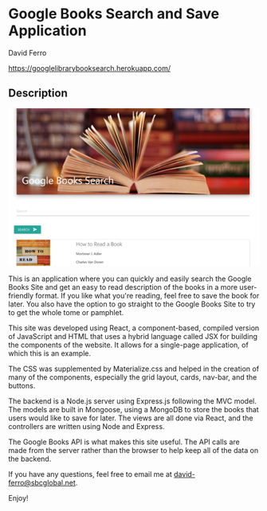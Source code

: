 # Google Books Search and Save Application

David Ferro

https://googlelibrarybooksearch.herokuapp.com/

## Description

![Screenshot of Google Books Search Site](./client/public/images/screenshot.png)

This is an application where you can quickly and easily search the Google Books Site and get an easy to read description of the books in a more user-friendly format.  If you like what you're reading, feel free to save the book for later.  You also have the option to go straight to the Google Books Site to try to get the whole tome or pamphlet.

This site was developed using React, a component-based, compiled version of JavaScript and HTML that uses a hybrid language called JSX for building the components of the website.  It allows for a single-page application, of which this is an example.

The CSS was supplemented by Materialize.css and helped in the creation of many of the components, especially the grid layout, cards, nav-bar, and the buttons.

The backend is a Node.js server using Express.js following the MVC model.  The models are built in Mongoose, using a MongoDB to store the books that users would like to save for later.  The views are all done via React, and the controllers are written using Node and Express.

The Google Books API is what makes this site useful.  The API calls are made from the server rather than the browser to help keep all of the data on the backend.

If you have any questions, feel free to email me at david-ferro@sbcglobal.net.

Enjoy!